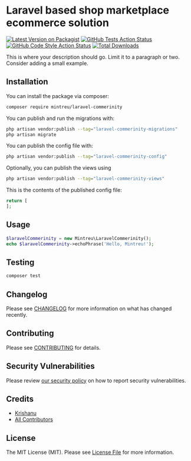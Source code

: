 # Laravel based shop marketplace ecommerce solution

[![Latest Version on Packagist](https://img.shields.io/packagist/v/mintreu/laravel-commerinity.svg?style=flat-square)](https://packagist.org/packages/mintreu/laravel-commerinity)
[![GitHub Tests Action Status](https://img.shields.io/github/actions/workflow/status/mintreu/laravel-commerinity/run-tests.yml?branch=main&label=tests&style=flat-square)](https://github.com/mintreu/laravel-commerinity/actions?query=workflow%3Arun-tests+branch%3Amain)
[![GitHub Code Style Action Status](https://img.shields.io/github/actions/workflow/status/mintreu/laravel-commerinity/fix-php-code-style-issues.yml?branch=main&label=code%20style&style=flat-square)](https://github.com/mintreu/laravel-commerinity/actions?query=workflow%3A"Fix+PHP+code+styling"+branch%3Amain)
[![Total Downloads](https://img.shields.io/packagist/dt/mintreu/laravel-commerinity.svg?style=flat-square)](https://packagist.org/packages/mintreu/laravel-commerinity)



This is where your description should go. Limit it to a paragraph or two. Consider adding a small example.

## Installation

You can install the package via composer:

```bash
composer require mintreu/laravel-commerinity
```

You can publish and run the migrations with:

```bash
php artisan vendor:publish --tag="laravel-commerinity-migrations"
php artisan migrate
```

You can publish the config file with:

```bash
php artisan vendor:publish --tag="laravel-commerinity-config"
```

Optionally, you can publish the views using

```bash
php artisan vendor:publish --tag="laravel-commerinity-views"
```

This is the contents of the published config file:

```php
return [
];
```

## Usage

```php
$laravelCommerinity = new Mintreu\LaravelCommerinity();
echo $laravelCommerinity->echoPhrase('Hello, Mintreu!');
```

## Testing

```bash
composer test
```

## Changelog

Please see [CHANGELOG](CHANGELOG.md) for more information on what has changed recently.

## Contributing

Please see [CONTRIBUTING](.github/CONTRIBUTING.md) for details.

## Security Vulnerabilities

Please review [our security policy](../../security/policy) on how to report security vulnerabilities.

## Credits

- [Krishanu](https://github.com/krishzzi)
- [All Contributors](../../contributors)

## License

The MIT License (MIT). Please see [License File](LICENSE.md) for more information.

